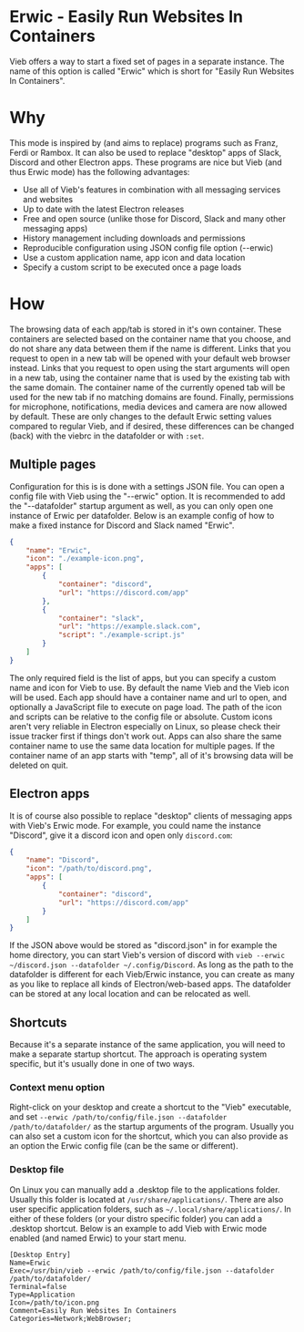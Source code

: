 Erwic - Easily Run Websites In Containers
=========================================

Vieb offers a way to start a fixed set of pages in a separate instance.
The name of this option is called "Erwic" which is short for "Easily Run Websites In Containers".

# Why

This mode is inspired by (and aims to replace) programs such as Franz, Ferdi or Rambox.
It can also be used to replace "desktop" apps of Slack, Discord and other Electron apps.
These programs are nice but Vieb (and thus Erwic mode) has the following advantages:

- Use all of Vieb's features in combination with all messaging services and websites
- Up to date with the latest Electron releases
- Free and open source (unlike those for Discord, Slack and many other messaging apps)
- History management including downloads and permissions
- Reproducible configuration using JSON config file option (--erwic)
- Use a custom application name, app icon and data location
- Specify a custom script to be executed once a page loads

# How

The browsing data of each app/tab is stored in it's own container.
These containers are selected based on the container name that you choose,
and do not share any data between them if the name is different.
Links that you request to open in a new tab will be opened with your default web browser instead.
Links that you request to open using the start arguments will open in a new tab,
using the container name that is used by the existing tab with the same domain.
The container name of the currently opened tab will be used for the new tab if no matching domains are found.
Finally, permissions for microphone, notifications, media devices and camera are now allowed by default.
These are only changes to the default Erwic setting values compared to regular Vieb,
and if desired, these differences can be changed (back) with the viebrc in the datafolder or with `:set`.

## Multiple pages

Configuration for this is is done with a settings JSON file.
You can open a config file with Vieb using the "--erwic" option.
It is recommended to add the "--datafolder" startup argument as well,
as you can only open one instance of Erwic per datafolder.
Below is an example config of how to make a fixed instance for Discord and Slack named "Erwic".

```json
{
    "name": "Erwic",
    "icon": "./example-icon.png",
    "apps": [
        {
            "container": "discord",
            "url": "https://discord.com/app"
        },
        {
            "container": "slack",
            "url": "https://example.slack.com",
            "script": "./example-script.js"
        }
    ]
}
```

The only required field is the list of apps,
but you can specify a custom name and icon for Vieb to use.
By default the name Vieb and the Vieb icon will be used.
Each app should have a container name and url to open, and optionally a JavaScript file to execute on page load.
The path of the icon and scripts can be relative to the config file or absolute.
Custom icons aren't very reliable in Electron especially on Linux,
so please check their issue tracker first if things don't work out.
Apps can also share the same container name to use the same data location for multiple pages.
If the container name of an app starts with "temp", all of it's browsing data will be deleted on quit.

## Electron apps

It is of course also possible to replace "desktop" clients of messaging apps with Vieb's Erwic mode.
For example, you could name the instance "Discord", give it a discord icon and open only `discord.com`:

```json
{
    "name": "Discord",
    "icon": "/path/to/discord.png",
    "apps": [
        {
            "container": "discord",
            "url": "https://discord.com/app"
        }
    ]
}
```

If the JSON above would be stored as "discord.json" in for example the home directory,
you can start Vieb's version of discord with `vieb --erwic ~/discord.json --datafolder ~/.config/Discord`.
As long as the path to the datafolder is different for each Vieb/Erwic instance,
you can create as many as you like to replace all kinds of Electron/web-based apps.
The datafolder can be stored at any local location and can be relocated as well.

## Shortcuts

Because it's a separate instance of the same application,
you will need to make a separate startup shortcut.
The approach is operating system specific, but it's usually done in one of two ways.

### Context menu option

Right-click on your desktop and create a shortcut to the "Vieb" executable,
and set `--erwic /path/to/config/file.json --datafolder /path/to/datafolder/` as the startup arguments of the program.
Usually you can also set a custom icon for the shortcut,
which you can also provide as an option the Erwic config file (can be the same or different).

### Desktop file

On Linux you can manually add a .desktop file to the applications folder.
Usually this folder is located at `/usr/share/applications/`.
There are also user specific application folders, such as `~/.local/share/applications/`.
In either of these folders (or your distro specific folder) you can add a .desktop shortcut.
Below is an example to add Vieb with Erwic mode enabled (and named Erwic) to your start menu.

```desktop
[Desktop Entry]
Name=Erwic
Exec=/usr/bin/vieb --erwic /path/to/config/file.json --datafolder /path/to/datafolder/
Terminal=false
Type=Application
Icon=/path/to/icon.png
Comment=Easily Run Websites In Containers
Categories=Network;WebBrowser;
```
